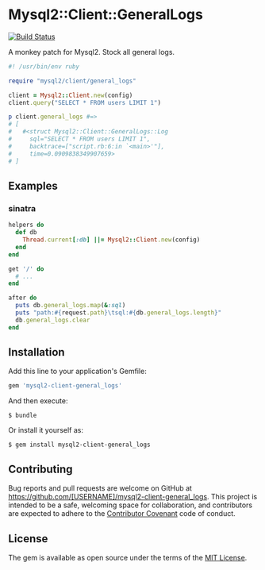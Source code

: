 Mysql2::Client::GeneralLogs
===

[![Build Status](https://travis-ci.org/ksss/mysql2-client-general_logs.svg?branch=v0.1.0)](https://travis-ci.org/ksss/mysql2-client-general_logs)

A monkey patch for Mysql2.
Stock all general logs.

```ruby
#! /usr/bin/env ruby

require "mysql2/client/general_logs"

client = Mysql2::Client.new(config)
client.query("SELECT * FROM users LIMIT 1")

p client.general_logs #=>
# [
#   #<struct Mysql2::Client::GeneralLogs::Log
#     sql="SELECT * FROM users LIMIT 1",
#     backtrace=["script.rb:6:in `<main>'"],
#     time=0.0909838349907659>
# ]
```

## Examples

### sinatra

```ruby
helpers do
  def db
    Thread.current[:db] ||= Mysql2::Client.new(config)
  end
end

get '/' do
  # ...
end

after do
  puts db.general_logs.map(&:sql)
  puts "path:#{request.path}\tsql:#{db.general_logs.length}"
  db.general_logs.clear
end
```

## Installation

Add this line to your application's Gemfile:

```ruby
gem 'mysql2-client-general_logs'
```

And then execute:

    $ bundle

Or install it yourself as:

    $ gem install mysql2-client-general_logs

## Contributing

Bug reports and pull requests are welcome on GitHub at https://github.com/[USERNAME]/mysql2-client-general_logs. This project is intended to be a safe, welcoming space for collaboration, and contributors are expected to adhere to the [Contributor Covenant](contributor-covenant.org) code of conduct.

## License

The gem is available as open source under the terms of the [MIT License](http://opensource.org/licenses/MIT).
